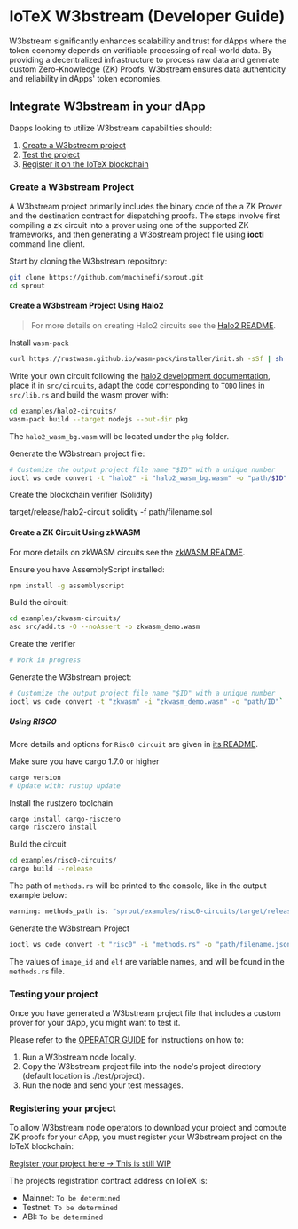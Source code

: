 # IoTeX W3bstream (Developer Guide)

W3bstream significantly enhances scalability and trust for dApps where the token economy depends on verifiable processing of real-world data. By providing a decentralized infrastructure to process raw data and generate custom Zero-Knowledge (ZK) Proofs, W3bstream ensures data authenticity and reliability in dApps' token economies.

## Integrate W3bstream in your dApp

Dapps looking to utilize W3bstream capabilities should:

1. [Create a W3bstream project](create-a-w3bstream-project)
2. [Test the project](test-your-w3bstream-project)
3. [Register it on the IoTeX blockchain](register-your-project)

### Create a W3bstream Project

A W3bstream project primarily includes the binary code of the a ZK Prover and the destination contract for dispatching proofs. The steps involve first compiling a zk circuit into a prover using one of the supported ZK frameworks, and then generating a W3bstream project file using **ioctl** command line client.

Start by cloning the W3bstream repository:

```bash
git clone https://github.com/machinefi/sprout.git
cd sprout
```

#### Create a W3bstream Project Using Halo2

>For more details on creating Halo2 circuits see the [Halo2 README](./examples/halo2-circuits/README.md).

Install `wasm-pack`

```bash
curl https://rustwasm.github.io/wasm-pack/installer/init.sh -sSf | sh
```

Write your own circuit following the [halo2 development documentation](https://zcash.github.io/halo2/user/simple-example.html), place it in `src/circuits`, adapt the code corresponding to `TODO` lines in `src/lib.rs` and build the wasm prover with:

```bash
cd examples/halo2-circuits/
wasm-pack build --target nodejs --out-dir pkg
```

The `halo2_wasm_bg.wasm` will be located under the `pkg` folder.

Generate the W3bstream project file:

```bash
# Customize the output project file name "$ID" with a unique number
ioctl ws code convert -t "halo2" -i "halo2_wasm_bg.wasm" -o "path/$ID"
```

Create the blockchain verifier (Solidity)

target/release/halo2-circuit solidity -f path/filename.sol

#### Create a ZK Circuit Using zkWASM

For more details on zkWASM circuits see the [zkWASM README](./examples/zkwasm-circuits/README.md).

Ensure you have AssemblyScript installed:

```bash
npm install -g assemblyscript
```

Build the circuit:

```bash
cd examples/zkwasm-circuits/
asc src/add.ts -O --noAssert -o zkwasm_demo.wasm
```

Create the verifier

```bash
# Work in progress
``````

Generate the W3bstream project:

```bash
# Customize the output project file name "$ID" with a unique number
ioctl ws code convert -t "zkwasm" -i "zkwasm_demo.wasm" -o "path/ID"`
```

##### Using RISC0

More details and options for `Risc0 circuit` are given in [its README](./examples/risc0-circuits/README.md).

Make sure you have cargo 1.7.0 or higher

   ```bash
   cargo version
   # Update with: rustup update
   ```

Install the rustzero toolchain

   ```bash
   cargo install cargo-risczero
   cargo risczero install
   ```

Build the circuit

```bash
cd examples/risc0-circuits/
cargo build --release
```

The path of `methods.rs` will be printed to the console, like in the output example below:  

```bash
warning: methods_path is: "sprout/examples/risc0-circuits/target/release/build/risc0-circuits-5efc4ff59af940ab/out/methods.rs"
```

Generate the W3bstream Project

```bash
ioctl ws code convert -t "risc0" -i "methods.rs" -o "path/filename.json" -e "{\"image_id\":\"RANGE_ID\", \"elf\":\"RANGE_ELF\"}
```

The values of `image_id` and `elf` are variable names, and will be found in the `methods.rs` file.

### Testing your project

Once you have generated a W3bstream project file that includes a custom prover for your dApp, you might want to test it.

Please refer to the [OPERATOR GUIDE](./OPERATOR_GUIDE.md) for instructions on how to:

1. Run a W3bstream node locally.
2. Copy the W3bstream project file into the node's project directory (default location is ./test/project).
3. Run the node and send your test messages.

### Registering your project

To allow W3bstream node operators to download your project and compute ZK proofs for your dApp, you must register your W3bstream project on the IoTeX blockchain:

[Register your project here → This is still WIP](WIP)

The projects registration contract address on IoTeX is:

- Mainnet: `To be determined`
- Testnet: `To be determined`
- ABI: `To be determined`
